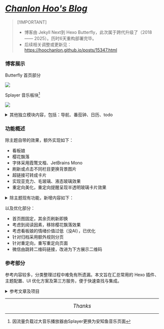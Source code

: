 # ***[Chanlon Hoo's Blog](https://hoochanlon.github.io/)***

>  [!IMPORTANT]
> * 博客由 Jekyll Next到 Hexo Butterfly，此次属于跨代升级了（2018 —— 2025）。历时6天重构部署完毕。
> * 后续相关调整或更新见：https://hoochanlon.github.io/posts/15347.html


### 博客展示

Butterfly 首页部分

![ ](https://tu.zbhz.org/i/2025/10/12/10v8rcq.jpg)

<!-- ![ ](https://tu.zbhz.org/i/2025/10/12/112gauh.jpg) -->

Splayer 音乐板块[^1]

[^1]: 因流量负载过大音乐播放器由Splayer更换为安知鱼音乐页面

![ ](http://image.aibochinese.com/i/2025/10/12/12ruhwr.jpg)

<!-- ![ ](http://image.aibochinese.com/i/2025/10/12/12rud51.jpg) -->


<details>
<summary>其他独立模块内容，包括：导航、番茄钟、日历、todo</summary>

自用导航

![ ](https://tu.zbhz.org/i/2025/10/12/12f4lrr.png)

日历、番茄钟、todo

![ ](https://tu.zbhz.org/i/2025/10/12/12dvoeu.jpg)

</details>


### 功能概述 

除主题自带的效果，额外实现如下：
* 看板娘
* 樱花飘落
* 字体采用霞鹜文楷、JetBrains Mono 
* 刷新或点击不同栏目更换背景图片
* 超链接可转成卡片
* 实现亚克力、毛玻璃、液态玻璃效果
* 重定向美化，重定向提醒呈现半透明玻璃卡片效果


<details>
<summary>除主题现有功能，新增内容如下：</summary>

* AI摘要
* 天气
* 导航
* todo  
* 日历
* 时钟 
* 重要日期倒计时
* 番茄钟
* 站点后台数据分析
* 博客文章信息统计
* <s>文章过期提示(主题现有)</s>  
* 文章加密
</details>

以及优化部分：

* 首页图固定，其余页刷新即换
* 考虑到阅读因素，移除樱花飘落效果
* 考虑看板娘的情绪价值过低（没AI），已优化
* 针对归档采用额外规则分页
* 针对重定向，重写重定向页面
* 微信由跳转二维码链接，改进为下方展示二维码



### 参考部分

参考内容较多，分类整理过程中难免有所遗漏。本文旨在汇总常用的 Hexo 插件、主题配置、UI 优化方案及第三方服务，便于快速查找与集成。

<details>

<summary>参考文章及项目</summary>

####  📝 内容相关链接

- [文章摘要](https://www.myzimu.com/post/978df16.html)
- [AI摘要KEY](https://docs_s.tianli0.top/install.html)
- [文章节选](https://butterfly.js.org/posts/4aa8abbe/?highlight=description)
- [文章过期提醒设置](https://butterfly.js.org/posts/4aa8abbe/?highlight=%E6%8F%90%E9%86%92)
- [文章时效性](https://qianfanguojin.top/2022/09/69288abaaf16.html)
- [固定链接](https://www.rikoneko.xyz/posts/b40f8ae4/index.html)
- [文章加密](https://alex-mcavoy.github.io/hexo/483939e0.html)
- [评论系统](https://qianfanguojin.top/2022/01/eb4966ce759b.html)
- [使用Charts插件给Butterfly增加统计图表](https://blog.guole.fun/posts/18158/)
- [hexo美化](https://blog.hclonely.com/posts/57bd67ce/)

#### 🎨 UI/渲染优化

- [分割线处理](https://luoyuy.top/posts/5c76ad4123cd/)
- [部分UI优化](https://iitii.github.io/2021/05/28/1/)
- [插入太小问题](https://blog.laoda.de/archives/bilibili-video-adaptation-hexo-butterfly)
- [插入图片](http://home.ustc.edu.cn/~sdyzzy/posts/36e27ee1.html)
- [代码块参考](https://homulilly.com/post/hexo-use-note-and-tabs-block.html)
- [更高级的渲染器](https://blog.everettrain.cn/2024/12/11/更高级的Markdown渲染器/)
- [渲染器脚注语法补充](https://blog.musnow.top/posts/8330674478/index.html)

#### 🧩 Butterfly 主题相关

- [butterfly文档三主题配置](https://butterfly.js.org/posts/4aa8abbe/)
- [tag页面图片生效位置](https://github.com/jerryc127/hexo-theme-butterfly/issues/1023)
- [给butterfly添加侧边栏电子钟](https://blog.anheyu.com/posts/fc18.html)
- [自定义插件示例](https://butterfly.js.org/posts/ea33ab97/#%E4%BE%8B%E5%AD%90)
- [添加微软Clarity数据统计](https://blog.yvyang.fun/posts/48347/index.HTML)
- [主题讨论区](https://github.com/jerryc127/hexo-theme-butterfly/discussions/878)

#### ⚙️ 插件与功能扩展

- [折叠内容插件](https://github.com/fletchto99/hexo-sliding-spoiler)
- [todo 插件](https://github.com/ricocc/uiineed-todo-list)
- [todo 插件（重复）](https://github.com/ricocc/uiineed-todo-list)
- [日历备注插件](https://github.com/xyxc0673/calendar-remark)
- [Live2D 看板娘插件](https://github.com/stevenjoezhang/live2d-widget)
- [SPlayer 播放器](https://github.com/imsyy/SPlayer)
- [网易云音乐 API 增强](https://github.com/neteasecloudmusicapienhanced/api-enhanced)
- [更多功能参考](https://zenreal.github.io/posts/44730)

#### 🌐 第三方服务插件

- [天气插件](https://weatherwidget.org/zh/)
- [时间插件（Time.is）](https://time.is/zh/widgets)
- [时间插件（ClockZone）](https://clockzone.net/)

#### 🚀 部署与自动化

- [自动化部署指南](https://goofysatoshi.github.io/2025/08/29/Hexo-GitHub-Actions-实现自动化部署完整指南/index.html)

#### 🧠 AI

- [chatgpt](https://chatgpt.com/)
- [copilot](https://copilot.microsoft.com/)

</details>

---

<p align="center">
<em><span style="font-size: 1.2em;">Thanks</span></em>
</p>
